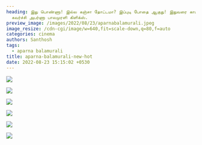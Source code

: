 ```yaml
---
heading: இது பொண்ணா! இல்ல கஞ்சா தோட்டமா? இப்புடி போதை ஆகுது! இதுவரை காட்டாத
  கவர்ச்சி அபர்ணா பாலமுரளி கிளிக்ஸ்.
preview_image: /images/2022/08/23/aparnabalamurali.jpeg
image_resize: /cdn-cgi/image/w=640,fit=scale-down,q=80,f=auto
categories: cinema
authors: Santhosh
tags:
  - aparna balamurali
title: aparna-balamurali-new-hot
date: 2022-08-23 15:15:02 +0530
---
```

![](/images/2022/08/23/aparna-balamurali-new-hot.jpg)

![](/images/2022/08/23/aparna-balamurali-new-hot2.jpg)

![](/images/2022/08/23/aparna-balamurali-new-hot4.jpg)

![](/images/2022/08/23/aparna-balamurali-new-hot6.jpg)

![](/images/2022/08/23/aparna-balamurali-new-hot8.jpg)

![](/images/2022/08/23/aparna-balamurali-new-hot22.jpg)